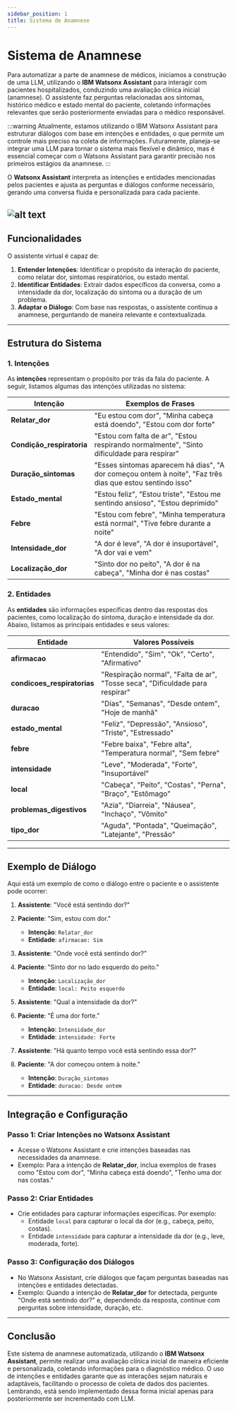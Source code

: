 ```yaml
---
sidebar_position: 1
title: Sistema de Anamnese 
---
```


# Sistema de Anamnese

Para automatizar a parte de anamnese de médicos, iniciamos a construção de uma LLM, utilizando o **IBM Watsonx Assistant** para interagir com pacientes hospitalizados, conduzindo uma avaliação clínica inicial (anamnese). O assistente faz perguntas relacionadas aos sintomas, histórico médico e estado mental do paciente, coletando informações relevantes que serão posteriormente enviadas para o médico responsável. 

:::warning
Atualmente, estamos utilizando o IBM Watsonx Assistant para estruturar diálogos com base em intenções e entidades, o que permite um controle mais preciso na coleta de informações. Futuramente, planeja-se integrar uma LLM para tornar o sistema mais flexível e dinâmico, mas é essencial começar com o Watsonx Assistant para garantir precisão nos primeiros estágios da anamnese.
:::

O **Watsonx Assistant** interpreta as intenções e entidades mencionadas pelos pacientes e ajusta as perguntas e diálogos conforme necessário, gerando uma conversa fluida e personalizada para cada paciente.

![alt text](../../static/gif.gif)
---

## Funcionalidades

O assistente virtual é capaz de:

1. **Entender Intenções**: Identificar o propósito da interação do paciente, como relatar dor, sintomas respiratórios, ou estado mental.
2. **Identificar Entidades**: Extrair dados específicos da conversa, como a intensidade da dor, localização do sintoma ou a duração de um problema.
3. **Adaptar o Diálogo**: Com base nas respostas, o assistente continua a anamnese, perguntando de maneira relevante e contextualizada.

---

## Estrutura do Sistema

### 1. Intenções

As **intenções** representam o propósito por trás da fala do paciente. A seguir, listamos algumas das intenções utilizadas no sistema:

| Intenção | Exemplos de Frases |
|----------|--------------------|
| **Relatar_dor** | "Eu estou com dor", "Minha cabeça está doendo", "Estou com dor forte" |
| **Condição_respiratoria** | "Estou com falta de ar", "Estou respirando normalmente", "Sinto dificuldade para respirar" |
| **Duração_sintomas** | "Esses sintomas aparecem há dias", "A dor começou ontem à noite", "Faz três dias que estou sentindo isso" |
| **Estado_mental** | "Estou feliz", "Estou triste", "Estou me sentindo ansioso", "Estou deprimido" |
| **Febre** | "Estou com febre", "Minha temperatura está normal", "Tive febre durante a noite" |
| **Intensidade_dor** | "A dor é leve", "A dor é insuportável", "A dor vai e vem" |
| **Localização_dor** | "Sinto dor no peito", "A dor é na cabeça", "Minha dor é nas costas" |

### 2. Entidades

As **entidades** são informações específicas dentro das respostas dos pacientes, como localização do sintoma, duração e intensidade da dor. Abaixo, listamos as principais entidades e seus valores:

| Entidade | Valores Possíveis |
|----------|-------------------|
| **afirmacao** | "Entendido", "Sim", "Ok", "Certo", "Afirmativo" |
| **condicoes_respiratorias** | "Respiração normal", "Falta de ar", "Tosse seca", "Dificuldade para respirar" |
| **duracao** | "Dias", "Semanas", "Desde ontem", "Hoje de manhã" |
| **estado_mental** | "Feliz", "Depressão", "Ansioso", "Triste", "Estressado" |
| **febre** | "Febre baixa", "Febre alta", "Temperatura normal", "Sem febre" |
| **intensidade** | "Leve", "Moderada", "Forte", "Insuportável" |
| **local** | "Cabeça", "Peito", "Costas", "Perna", "Braço", "Estômago" |
| **problemas_digestivos** | "Azia", "Diarreia", "Náusea", "Inchaço", "Vômito" |
| **tipo_dor** | "Aguda", "Pontada", "Queimação", "Latejante", "Pressão" |

---

## Exemplo de Diálogo

Aqui está um exemplo de como o diálogo entre o paciente e o assistente pode ocorrer:

1. **Assistente**: "Você está sentindo dor?"
2. **Paciente**: "Sim, estou com dor."
   - **Intenção**: `Relatar_dor`
   - **Entidade**: `afirmacao: Sim`
   
3. **Assistente**: "Onde você está sentindo dor?"
4. **Paciente**: "Sinto dor no lado esquerdo do peito."
   - **Intenção**: `Localização_dor`
   - **Entidade**: `local: Peito esquerdo`

5. **Assistente**: "Qual a intensidade da dor?"
6. **Paciente**: "É uma dor forte."
   - **Intenção**: `Intensidade_dor`
   - **Entidade**: `intensidade: Forte`

7. **Assistente**: "Há quanto tempo você está sentindo essa dor?"
8. **Paciente**: "A dor começou ontem à noite."
   - **Intenção**: `Duração_sintomas`
   - **Entidade**: `duracao: Desde ontem`

---

## Integração e Configuração

### Passo 1: Criar Intenções no Watsonx Assistant
- Acesse o Watsonx Assistant e crie intenções baseadas nas necessidades da anamnese.
- Exemplo: Para a intenção de **Relatar_dor**, inclua exemplos de frases como "Estou com dor", "Minha cabeça está doendo", "Tenho uma dor nas costas."

### Passo 2: Criar Entidades
- Crie entidades para capturar informações específicas. Por exemplo:
  - Entidade `local` para capturar o local da dor (e.g., cabeça, peito, costas).
  - Entidade `intensidade` para capturar a intensidade da dor (e.g., leve, moderada, forte).

### Passo 3: Configuração dos Diálogos
- No Watsonx Assistant, crie diálogos que façam perguntas baseadas nas intenções e entidades detectadas.
- Exemplo: Quando a intenção de **Relatar_dor** for detectada, pergunte "Onde está sentindo dor?" e, dependendo da resposta, continue com perguntas sobre intensidade, duração, etc.

---

## Conclusão

Este sistema de anamnese automatizada, utilizando o **IBM Watsonx Assistant**, permite realizar uma avaliação clínica inicial de maneira eficiente e personalizada, coletando informações para o diagnóstico médico. O uso de intenções e entidades garante que as interações sejam naturais e adaptáveis, facilitando o processo de coleta de dados dos pacientes. Lembrando, está sendo implementado dessa forma inicial apenas para posteriormente ser incrementado com LLM.

